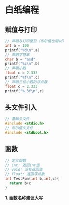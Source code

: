 # 白纸编程
## 赋值与打印
```c
// 声明与打印整型（布尔值也用%d）
int a = 100
printf("%d\n",a)
// 声明字符串
char b = "asd"
printf("%c\n",b)
// 声明小数
float c = 2.333
printf("%f\n",c)
// 声明三位小数的浮点数
float c = 2.333
printf("%.3f\n",c)
```

## 头文件引入
```c
// 基础头文件
#include <stdio.h>
// 布尔值头文件
#include <stdbool.h>
```

## 函数
```c
// 定义函数
// int: 返回int值
// void: 没有返回值
// float: 返回浮点数
int TestFun(int b,int,c){
  return b+c
}
```
**1. 函数名称建议大写**
